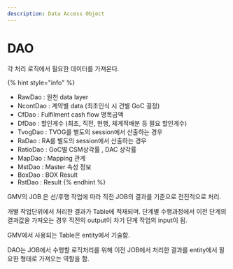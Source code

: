 ```yaml
---
description: Data Access Object
---
```


# DAO

각 처리 로직에서 필요한 데이터를 가져온다.&#x20;

{% hint style="info" %}
* RawDao  &#x20;: 원천 data layer
* NcontDao  &#x20;: 계약별 data (최초인식 시 건별 GoC 결정)
* CfDao  &#x20;: Fulfilment cash flow 명목금액&#x20;
* DfDao  &#x20;: 할인계수 (최초, 직전, 현행, 체계적배분 등 필요 할인계수)
* TvogDao  &#x20;: TVOG를 별도의 session에서 산출하는 경우&#x20;
* RaDao  &#x20;: RA를 별도의 session에서 산출하는 경우&#x20;
* RatioDao  &#x20;: GoC별 CSM상각률 , DAC 상각률
* MapDao  &#x20;: Mapping 관계&#x20;
* MstDao  &#x20;: Master 속성 정보
* BoxDao  &#x20;: BOX Result&#x20;
* RstDao  &#x20;: Result&#x20;
{% endhint %}

GMV의 JOB 은 선/후행 작업에 따라 직전 JOB의 결과를 기준으로 전진적으로 처리.&#x20;

개별 작업단위에서 처리한 결과가 Table에 적재되며. 단계별 수행과정에서 이전 단계의 결과값을 가져오는 경우 직전의 output이 차기 단계 작업의 input이 됨.

GMV에서 사용되는 Table은 entity에서 기술함.

DAO는 JOB에서 수행할 로직처리를 위해 이전 JOB에서 처리한 결과를 entity에서 필요한 형태로 가져오는 역할을 함.



